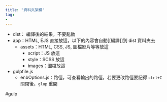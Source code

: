 ```yaml
---
title: "資料夾架構"
tag: 
- 
---
```

- dist： 編譯後的結果，不要亂動
- app：HTML, EJS 直接放這，以下的內容會自動[[編譯]]到 dist 資料夾去
	- assets：HTML, CSS, JS, 圖檔影片等等放這
		- script：JS 放這
		- style：SCSS 放這
		- images：圖檔放這
- gulpfile.js
	- enbOptions.js：路徑，可查看輸出的路徑，若要更改路徑要記得 `ctrl+C` 關閉後，`glup` 重開

#gulp